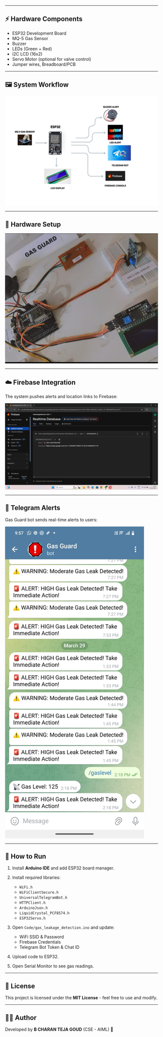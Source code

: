 
---
## ⚡ Hardware Components
- ESP32 Development Board  
- MQ-5 Gas Sensor  
- Buzzer  
- LEDs (Green + Red)  
- I2C LCD (16x2)  
- Servo Motor (optional for valve control)  
- Jumper wires, Breadboard/PCB  

---

## 🖼️ System Workflow
![System Diagram](GASDET.png)

---

## 📸 Hardware Setup
![Hardware Setup](circuit.jpg)

---

## ☁️ Firebase Integration
The system pushes alerts and location links to Firebase:  

![Firebase Screenshot](firebase.png)

---

## 💬 Telegram Alerts
Gas Guard bot sends real-time alerts to users:  

![Telegram Alerts](telegram.jpg)

---

## 🚀 How to Run
1. Install **Arduino IDE** and add ESP32 board manager.  
2. Install required libraries:  
   - `WiFi.h`  
   - `WiFiClientSecure.h`  
   - `UniversalTelegramBot.h`  
   - `HTTPClient.h`  
   - `ArduinoJson.h`  
   - `LiquidCrystal_PCF8574.h`  
   - `ESP32Servo.h`  

3. Open `Code/gas_leakage_detection.ino` and update:  
   - WiFi SSID & Password  
   - Firebase Credentials  
   - Telegram Bot Token & Chat ID  

4. Upload code to ESP32.  
5. Open Serial Monitor to see gas readings.  

---



## 📜 License
This project is licensed under the **MIT License** - feel free to use and modify.  

---

## 👨‍💻 Author
Developed by **B CHARAN TEJA GOUD** (CSE - AIML) 🚀  
